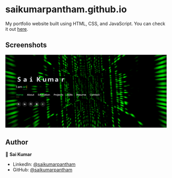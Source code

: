 # saikumarpantham.github.io

My portfolio website built using HTML, CSS, and JavaScript. You can check it out [here](https://github.com/saikumarpantham/Resume.git).



## Screenshots

<p float="center">
    <img src="https://github.com/saikumarpantham/My-Portfolio/blob/main/Screenshots/1.png" 
    width="800">
</p>





## Author

👤 **Sai Kumar**

* LinkedIn: [@saikumarpantham](https://www.linkedin.com/in/sai-kumar-pantham-854aa820b/)
* GitHub: [@saikumarpantham](https://github.com/saikumarpantham)
